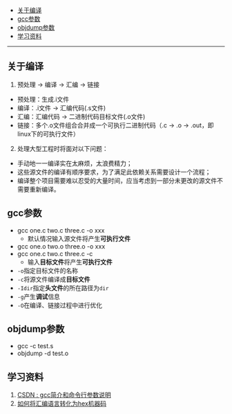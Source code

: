 <!-- GFM-TOC -->
- [关于编译](#关于编译)
- [gcc参数](#gcc参数)
- [objdump参数](#objdump参数)
- [学习资料](#学习资料)
<!-- GFM-TOC -->
---

## 关于编译
1. 预处理 -> 编译 -> 汇编 -> 链接
- 预处理：生成.i文件            
- 编译：.i文件 -> 汇编代码(.s文件)             
- 汇编：汇编代码 -> 二进制代码目标文件(.o文件)
- 链接：多个.o文件组合合并成一个可执行二进制代码（.c -> .o -> .out，即linux下的可执行文件）
  
2. 处理大型工程时将面对以下问题：
- 手动地一一编译实在太麻烦，太浪费精力；
- 这些源文件的编译有顺序要求，为了满足此依赖关系需要设计一个流程；
- 编译整个项目需要难以忍受的大量时间，应当考虑到一部分未更改的源文件不需要重新编译。

## gcc参数
- gcc one.c two.c three.c -o xxx
  - 默认情况输入源文件将产生**可执行文件**
- gcc one.o two.o three.o -o xxx
- gcc one.c two.c three.c -c 
  - 输入**目标文件**将产生**可执行文件**
- `-o`指定目标文件的名称
- `-c`将源文件编译成**目标文件**
- `-Idir`指定**头文件**的所在路径为`dir`
- `-g`产生**调试**信息
- `-O`在编译、链接过程中进行优化
  
## objdump参数
- gcc -c test.s
- objdump -d test.o


## 学习资料
1. [CSDN : gcc简介和命令行参数说明](https://blog.csdn.net/yueguangmuyu/article/details/116703618)
2. [如何将汇编语言转化为hex机器码](https://blog.csdn.net/fjh1997/article/details/105334158)
 